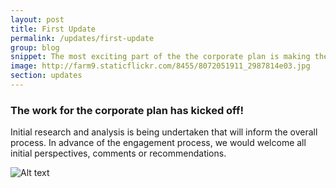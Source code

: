 ```yaml
---
layout: post
title: First Update
permalink: /updates/first-update
group: blog
snippet: The most exciting part of the the corporate plan is making the plan
image: http://farm9.staticflickr.com/8455/8072051911_2987814e03.jpg
section: updates
---
```


### The work for the corporate plan has kicked off!

Initial research and analysis is being undertaken that will inform the overall process. In advance of the engagement process, we would welcome all initial perspectives, comments or recommendations.

![Alt text]({{page.image}})




